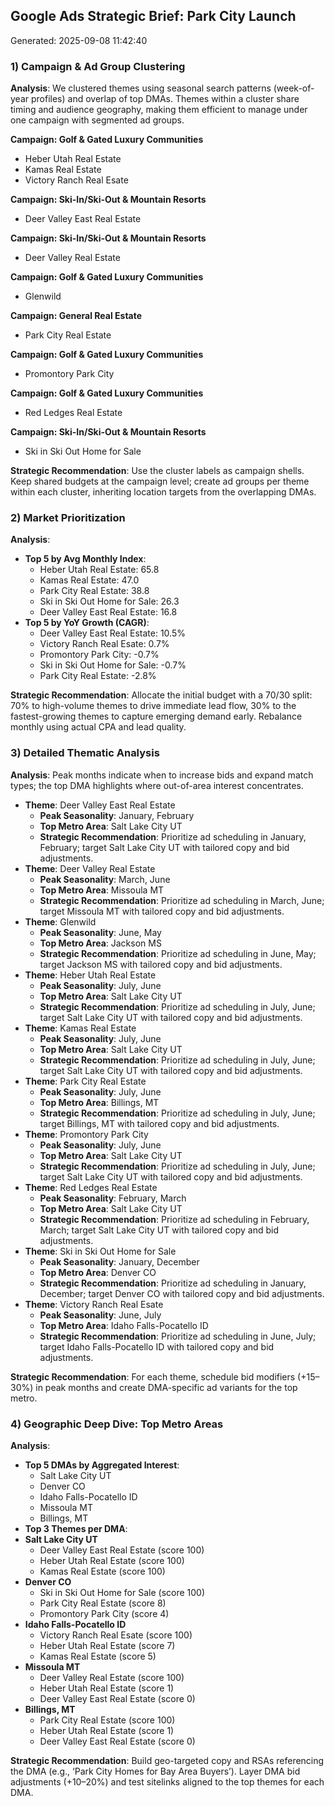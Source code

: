 ## Google Ads Strategic Brief: Park City Launch

Generated: 2025-09-08 11:42:40

### 1) Campaign & Ad Group Clustering
**Analysis**: We clustered themes using seasonal search patterns (week-of-year profiles) and overlap of top DMAs. Themes within a cluster share timing and audience geography, making them efficient to manage under one campaign with segmented ad groups.

**Campaign: Golf & Gated Luxury Communities**
- Heber Utah Real Estate
- Kamas Real Estate
- Victory Ranch Real Esate

**Campaign: Ski-In/Ski-Out & Mountain Resorts**
- Deer Valley East Real Estate

**Campaign: Ski-In/Ski-Out & Mountain Resorts**
- Deer Valley Real Estate

**Campaign: Golf & Gated Luxury Communities**
- Glenwild

**Campaign: General Real Estate**
- Park City Real Estate

**Campaign: Golf & Gated Luxury Communities**
- Promontory Park City

**Campaign: Golf & Gated Luxury Communities**
- Red Ledges Real Estate

**Campaign: Ski-In/Ski-Out & Mountain Resorts**
- Ski in Ski Out Home for Sale

**Strategic Recommendation**: Use the cluster labels as campaign shells. Keep shared budgets at the campaign level; create ad groups per theme within each cluster, inheriting location targets from the overlapping DMAs.

### 2) Market Prioritization
**Analysis**:
- **Top 5 by Avg Monthly Index**:
  - Heber Utah Real Estate: 65.8
  - Kamas Real Estate: 47.0
  - Park City Real Estate: 38.8
  - Ski in Ski Out Home for Sale: 26.3
  - Deer Valley East Real Estate: 16.8
- **Top 5 by YoY Growth (CAGR)**:
  - Deer Valley East Real Estate: 10.5%
  - Victory Ranch Real Esate: 0.7%
  - Promontory Park City: -0.7%
  - Ski in Ski Out Home for Sale: -0.7%
  - Park City Real Estate: -2.8%

**Strategic Recommendation**: Allocate the initial budget with a 70/30 split: 70% to high-volume themes to drive immediate lead flow, 30% to the fastest-growing themes to capture emerging demand early. Rebalance monthly using actual CPA and lead quality.

### 3) Detailed Thematic Analysis
**Analysis**: Peak months indicate when to increase bids and expand match types; the top DMA highlights where out-of-area interest concentrates.

- **Theme**: Deer Valley East Real Estate
  - **Peak Seasonality**: January, February
  - **Top Metro Area**: Salt Lake City UT
  - **Strategic Recommendation**: Prioritize ad scheduling in January, February; target Salt Lake City UT with tailored copy and bid adjustments.
- **Theme**: Deer Valley Real Estate
  - **Peak Seasonality**: March, June
  - **Top Metro Area**: Missoula MT
  - **Strategic Recommendation**: Prioritize ad scheduling in March, June; target Missoula MT with tailored copy and bid adjustments.
- **Theme**: Glenwild
  - **Peak Seasonality**: June, May
  - **Top Metro Area**: Jackson MS
  - **Strategic Recommendation**: Prioritize ad scheduling in June, May; target Jackson MS with tailored copy and bid adjustments.
- **Theme**: Heber Utah Real Estate
  - **Peak Seasonality**: July, June
  - **Top Metro Area**: Salt Lake City UT
  - **Strategic Recommendation**: Prioritize ad scheduling in July, June; target Salt Lake City UT with tailored copy and bid adjustments.
- **Theme**: Kamas Real Estate
  - **Peak Seasonality**: July, June
  - **Top Metro Area**: Salt Lake City UT
  - **Strategic Recommendation**: Prioritize ad scheduling in July, June; target Salt Lake City UT with tailored copy and bid adjustments.
- **Theme**: Park City Real Estate
  - **Peak Seasonality**: July, June
  - **Top Metro Area**: Billings, MT
  - **Strategic Recommendation**: Prioritize ad scheduling in July, June; target Billings, MT with tailored copy and bid adjustments.
- **Theme**: Promontory Park City
  - **Peak Seasonality**: July, June
  - **Top Metro Area**: Salt Lake City UT
  - **Strategic Recommendation**: Prioritize ad scheduling in July, June; target Salt Lake City UT with tailored copy and bid adjustments.
- **Theme**: Red Ledges Real Estate
  - **Peak Seasonality**: February, March
  - **Top Metro Area**: Salt Lake City UT
  - **Strategic Recommendation**: Prioritize ad scheduling in February, March; target Salt Lake City UT with tailored copy and bid adjustments.
- **Theme**: Ski in Ski Out Home for Sale
  - **Peak Seasonality**: January, December
  - **Top Metro Area**: Denver CO
  - **Strategic Recommendation**: Prioritize ad scheduling in January, December; target Denver CO with tailored copy and bid adjustments.
- **Theme**: Victory Ranch Real Esate
  - **Peak Seasonality**: June, July
  - **Top Metro Area**: Idaho Falls-Pocatello ID
  - **Strategic Recommendation**: Prioritize ad scheduling in June, July; target Idaho Falls-Pocatello ID with tailored copy and bid adjustments.

**Strategic Recommendation**: For each theme, schedule bid modifiers (+15–30%) in peak months and create DMA-specific ad variants for the top metro.

### 4) Geographic Deep Dive: Top Metro Areas
**Analysis**:
- **Top 5 DMAs by Aggregated Interest**:
  - Salt Lake City UT
  - Denver CO
  - Idaho Falls-Pocatello ID
  - Missoula MT
  - Billings, MT
- **Top 3 Themes per DMA**:
- **Salt Lake City UT**
  - Deer Valley East Real Estate (score 100)
  - Heber Utah Real Estate (score 100)
  - Kamas Real Estate (score 100)
- **Denver CO**
  - Ski in Ski Out Home for Sale (score 100)
  - Park City Real Estate (score 8)
  - Promontory Park City (score 4)
- **Idaho Falls-Pocatello ID**
  - Victory Ranch Real Esate (score 100)
  - Heber Utah Real Estate (score 7)
  - Kamas Real Estate (score 5)
- **Missoula MT**
  - Deer Valley Real Estate (score 100)
  - Heber Utah Real Estate (score 1)
  - Deer Valley East Real Estate (score 0)
- **Billings, MT**
  - Park City Real Estate (score 100)
  - Heber Utah Real Estate (score 1)
  - Deer Valley East Real Estate (score 0)

**Strategic Recommendation**: Build geo-targeted copy and RSAs referencing the DMA (e.g., ‘Park City Homes for Bay Area Buyers’). Layer DMA bid adjustments (+10–20%) and test sitelinks aligned to the top themes for each DMA.
